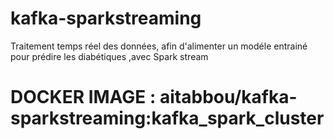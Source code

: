 # kafka-sparkstreaming
Traitement temps réel des données, afin d'alimenter un modéle entrainé pour prédire les diabétiques ,avec Spark stream

<h1> DOCKER IMAGE :       aitabbou/kafka-sparkstreaming:kafka_spark_cluster   </h1>
